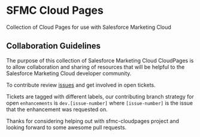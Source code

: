 # SFMC Cloud Pages
Collection of Cloud Pages for use with Salesforce Marketing Cloud


## Collaboration Guidelines

The purpose of this collection of Salesforce Marketing Cloud CloudPages is to allow collaboration and sharing of resources that will be helpful to the Salesforce Marketing Cloud developer community.

To contribute review [issues](https://github.com/sfmcdg/sfmc-cloudpages/issues) and get involved in open tickets.

Tickets are tagged with different labels, our contributing branch strategy for open `enhancements` is `dev.[issue-number]` where `[issue-number]` is the issue that the enhancement was requested on.

Thanks for considering helping out with sfmc-cloudpages project and looking forward to some awesome pull requests.
